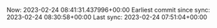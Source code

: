 Now: 2023-02-24 08:41:31.437996+00:00 Earliest commit since sync: 2023-02-24 08:30:58+00:00 Last sync: 2023-02-24 07:51:04+00:00
